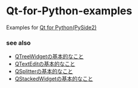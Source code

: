 # Qt-for-Python-examples

Examples for [Qt for Python(PySide2)](https://www.qt.io/qt-for-python)

### see also
- [QTreeWidgetの基本的なこと](https://takuroooooo.hatenablog.com/entry/2020/01/12/QTreeWidget%E3%81%AE%E5%9F%BA%E6%9C%AC%E7%9A%84%E3%81%AA%E3%81%93%E3%81%A8)
- [QTextEditの基本的なこと](https://takuroooooo.hatenablog.com/entry/2020/01/26/QTextEdit%E3%81%AE%E5%9F%BA%E6%9C%AC%E7%9A%84%E3%81%AA%E3%81%93%E3%81%A8)
- [QSplitterの基本的なこと](https://takuroooooo.hatenablog.com/entry/2020/07/23/QSplitter%E3%81%AE%E5%9F%BA%E6%9C%AC%E7%9A%84%E3%81%AA%E3%81%93%E3%81%A8)
- [QStackedWidgetの基本的なこと](uhttps://takuroooooo.hatenablog.com/entry/2020/07/23/QStackedWidget%E3%81%AE%E5%9F%BA%E6%9C%AC%E7%9A%84%E3%81%AA%E3%81%93%E3%81%A8rl)	